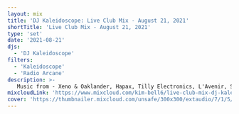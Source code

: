 ```yaml
---
layout: mix
title: 'DJ Kaleidoscope: Live Club Mix - August 21, 2021'
shortTitle: 'Live Club Mix - August 21, 2021'
type: 'set'
date: '2021-08-21'
djs:
  - 'DJ Kaleidoscope'
filters:
  - 'Kaleidoscope'
  - 'Radio Arcane'
description: >-
   Music from - Xeno & Oaklander, Hapax, Tilly Electronics, L'Avenir, Sydney Valette, Zanias, The Coventry, Kris Baha, Nul Telexes, ACTORS, NNHMN, DARK, Physical Wash, Skeleton Hands, Twin Tribes, TRAITRS, Crystalline Stricture, Night Ritual, Neila Invo, Slow Danse With The Dead, Violet Silhouette and more.
mixcloudLink: 'https://www.mixcloud.com/kim-bell6/live-club-mix-dj-kaleidoscope-august-21-2021'
cover: 'https://thumbnailer.mixcloud.com/unsafe/300x300/extaudio/7/1/5/6/f989-381d-408b-bf95-16e2f62e78da'
---
```

